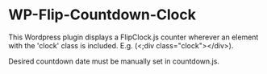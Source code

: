 # WP-Flip-Countdown-Clock
This Wordpress plugin displays a FlipClock.js counter wherever an element with the 'clock' class is included. E.g. (&lt;;div class="clock">&lt;/div>).

Desired countdown date must be manually set in countdown.js.
